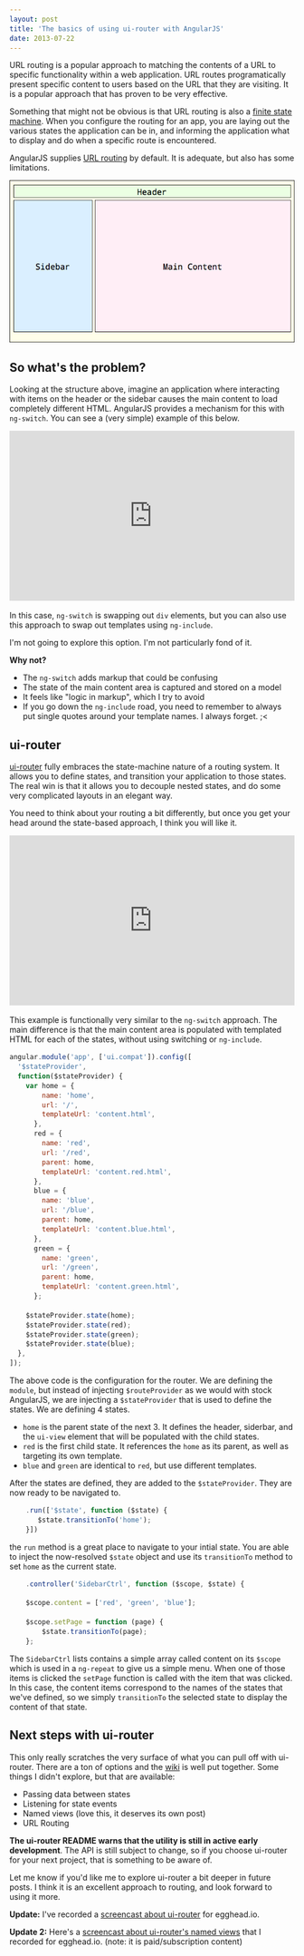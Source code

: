 ```yaml
---
layout: post
title: 'The basics of using ui-router with AngularJS'
date: 2013-07-22
---
```


URL routing is a popular approach to matching the contents of a URL to specific
functionality within a web application. URL routes programatically present
specific content to users based on the URL that they are visiting. It is a
popular approach that has proven to be very effective.

Something that might not be obvious is that URL routing is also a [finite state
machine](https://en.wikipedia.org/wiki/Finite-state_machine). When you configure
the routing for an app, you are laying out the various states the application
can be in, and informing the application what to display and do when a specific
route is encountered.

AngularJS supplies [URL routing](https://docs.angularjs.org/tutorial/step_07) by default.
It is adequate, but also has some limitations.

![A resonable application structure](./images/app-layout.png)

## So what's the problem?

Looking at the structure above, imagine an application where interacting with
items on the header or the sidebar causes the main content to load completely
different HTML. AngularJS provides a mechanism for this with `ng-switch`. You
can see a (very simple) example of this below.

<iframe width="100%" height="300"
  src="https://jsfiddle.net/joelhooks/Swm48/4/embedded/result,js,html"
  allowfullscreen="allowfullscreen" frameborder="0"></iframe>

In this case, `ng-switch` is swapping out `div` elements, but you can also use
this approach to swap out templates using `ng-include`.

I'm not going to explore this option. I'm not particularly fond of it.

**Why not?**

- The `ng-switch` adds markup that could be confusing
- The state of the main content area is captured and stored on a model
- It feels like "logic in markup", which I try to avoid
- If you go down the `ng-include` road, you need to remember to always put
  single quotes around your template names. I always forget. ;<

## ui-router

[ui-router](https://github.com/angular-ui/ui-router) fully embraces the
state-machine nature of a routing system. It allows you to define states, and
transition your application to those states. The real win is that it allows you
to decouple nested states, and do some very complicated layouts in an elegant
way.

You need to think about your routing a bit differently, but once you get your
head around the state-based approach, I think you will like it.

<iframe width="100%" height="300"
  src="https://jsfiddle.net/SvUjA/1/embedded/result,js,html"
  allowfullscreen="allowfullscreen" frameborder="0"></iframe>

This example is functionally very similar to the `ng-switch` approach. The main
difference is that the main content area is populated with templated HTML for
each of the states, without using switching or `ng-include`.

```javascript
angular.module('app', ['ui.compat']).config([
  '$stateProvider',
  function($stateProvider) {
    var home = {
        name: 'home',
        url: '/',
        templateUrl: 'content.html',
      },
      red = {
        name: 'red',
        url: '/red',
        parent: home,
        templateUrl: 'content.red.html',
      },
      blue = {
        name: 'blue',
        url: '/blue',
        parent: home,
        templateUrl: 'content.blue.html',
      },
      green = {
        name: 'green',
        url: '/green',
        parent: home,
        templateUrl: 'content.green.html',
      };

    $stateProvider.state(home);
    $stateProvider.state(red);
    $stateProvider.state(green);
    $stateProvider.state(blue);
  },
]);
```

The above code is the configuration for the router. We are defining the `module`, but instead
of injecting `$routeProvider` as we would with stock AngularJS, we are injecting
a `$stateProvider` that is used to define the states. We are defining 4 states.

- `home` is the parent state of the next 3. It defines the header, siderbar, and
  the `ui-view` element that will be populated with the child states.
- `red` is the first child state. It references the `home` as its parent, as
  well as targeting its own template.
- `blue` and `green` are identical to `red`, but use different templates.

After the states are defined, they are added to the `$stateProvider`. They are
now ready to be navigated to.

```javascript
    .run(['$state', function ($state) {
       $state.transitionTo('home');
    }])
```

the `run` method is a great place to navigate to your intial state. You are able to
inject the now-resolved `$state` object and use its `transitionTo` method to set `home`
as the current state.

```javascript
    .controller('SidebarCtrl', function ($scope, $state) {

    $scope.content = ['red', 'green', 'blue'];

    $scope.setPage = function (page) {
        $state.transitionTo(page);
    };
```

The `SidebarCtrl` lists contains a simple array called content on its `$scope` which
is used in a `ng-repeat` to give us a simple menu. When one of those items is clicked
the `setPage` function is called with the item that was clicked. In this case, the
content items correspond to the names of the states that we've defined, so we simply
`transitionTo` the selected state to display the content of that state.

## Next steps with ui-router

This only really scratches the very surface of what you can pull off with
ui-router. There are a ton of options and the
[wiki](https://github.com/angular-ui/ui-router/wiki) is well put together. Some
things I didn't explore, but that are available:

- Passing data between states
- Listening for state events
- Named views (love this, it deserves its own post)
- URL Routing

**The ui-router README warns that the utility is still in active early
development**. The API is still subject to change, so if you choose ui-router for
your next project, that is something to be aware of.

Let me know if you'd like me to explore ui-router a bit deeper in future posts.
I think it is an excellent approach to routing, and look forward to using it
more.

**Update:** I've recorded a [screencast about ui-router](https://egghead.io/lessons/angularjs-introduction-ui-router) for egghead.io.

**Update 2:** Here's a [screencast about ui-router's named views](https://egghead.io/lessons/angularjs-ui-router-named-views) that I recorded for egghead.io. (note: it is paid/subscription content)
